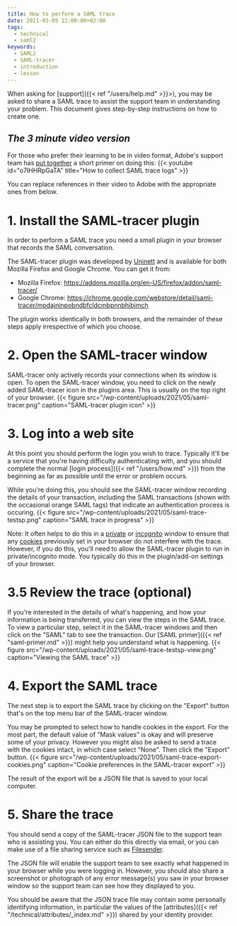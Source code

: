 ```yaml
---
title: How to perform a SAML trace
date: 2021-05-05 12:00:00+02:00
tags:
  - technical
  - saml2
keywords:
  - SAML2
  - SAML-tracer
  - introduction
  - lesson
---
```


When asking for [support]({{< ref "/users/help.md" >}}>), you may be asked to share a SAML trace to assist the support team in understanding your problem. This document gives step-by-step instructions on how to create one.
<!--more-->

## _The 3 minute video version_

For those who prefer their learning to be in video format, Adobe's support team has [put together](https://helpx.adobe.com/enterprise/kb/perform-a-saml-trace.html) a short primer on doing this:
{{< youtube id="o7IHHRpGaTA" title="How to collect SAML trace logs" >}}

You can replace references in their video to Adobe with the appropriate ones from below.

# 1. Install the SAML-tracer plugin

In order to perform a SAML trace you need a small plugin in your browser that records the SAML conversation.

The SAML-tracer plugin was developed by [Uninett](https://www.uninett.no/en) and is available for both Mozilla Firefox and Google Chrome. You can get it from:

* Mozilla Firefox: https://addons.mozilla.org/en-US/firefox/addon/saml-tracer/
* Google Chrome: https://chrome.google.com/webstore/detail/saml-tracer/mpdajninpobndbfcldcmbpnnbhibjmch

The plugin works identically in both browsers, and the remainder of these steps apply irrespective of which you choose.

# 2. Open the SAML-tracer window

SAML-tracer only actively records your connections when its window is open. To open the SAML-tracer window, you need to click on the newly added SAML-tracer icon in the plugins area. This is usually on the top right of your browser.
{{< figure src="/wp-content/uploads/2021/05/saml-tracer.png" caption="SAML-tracer plugin icon" >}}

# 3. Log into a web site

At this point you should perform the login you wish to trace. Typically it'll be a service that you're having difficulty authenticating with, and you should complete the normal [login process]({{< ref "/users/how.md" >}}) from the beginning as far as possible until the error or problem occurs.

While you're doing this, you should see the SAML-tracer window recording the details of your transaction, including the SAML transactions (shown with the occasional orange SAML tags) that indicate an authentication process is occuring.
{{< figure src="/wp-content/uploads/2021/05/saml-trace-testsp.png" caption="SAML trace in progress" >}}

Note: It often helps to do this in a [private](https://support.mozilla.org/en-US/kb/private-browsing-use-firefox-without-history) or [incognito](https://support.google.com/chrome/answer/95464) window to ensure that any [cookies](https://iziko.safire.ac.za/module.php/safire/forgetme) previously set in your browser do not interfere with the trace. However, if you do this, you'll need to allow the SAML-tracer plugin to run in private/incognito mode. You typically do this in the plugin/add-on settings of your browser.

# 3.5 Review the trace (optional)

If you're interested in the details of what's happening, and how your information is being transferred, you can view the steps in the SAML trace. To view a particular step, select it in the SAML-tracer windows and then click on the "SAML" tab to see the transaction. Our [SAML primer]({{< ref "saml-primer.md" >}}) might help you understand what is happening.
{{< figure src="/wp-content/uploads/2021/05/saml-trace-testsp-view.png" caption="Viewing the SAML trace" >}}

# 4. Export the SAML trace

The next step is to export the SAML trace by clicking on the "Export" button that's on the top menu bar of the SAML-tracer window.

You may be prompted to select how to handle cookies in the export. For the most part, the default value of "Mask values" is okay and will preserve some of your privacy. However you might also be asked to send a trace with the cookies intact, in which case select "None". Then click the "Export" button.
{{< figure src="/wp-content/uploads/2021/05/saml-trace-export-cookies.png" caption="Cookie preferences in the SAML-tracer export" >}}

The result of the export will be a JSON file that is saved to your local computer.

# 5. Share the trace

You should send a copy of the SAML-tracer JSON file to the support tean who is assisting you. You can either do this directly via email, or you can make use of a file sharing service such as [Filesender](https://filesender.sanren.ac.za/).

The JSON file will enable the support team to see exactly what happened in your browser while you were logging in. However, you should also share a screenshot or photograph of any error message(s) you saw in your browser window so the support team can see how they displayed to you.

You should be aware that the JSON trace file may contain some personally identifying information, in particular the values of the [attributes]({{< ref "/technical/attributes/_index.md" >}}) shared by your identity provider.

